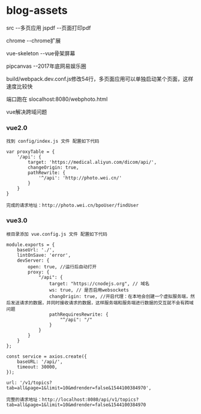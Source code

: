 ﻿# blog-assets


src             --多页应用
	jspdf           --页面打印pdf

chrome          --chrome扩展

vue-skeleton    --vue骨架屏幕

pipcanvas     --2017年底网易娱乐圈

build/webpack.dev.conf.js修改54行，多页面应用可以单独启动某个页面，这样速度比较快

端口跑在 slocalhost:8080/webphoto.html

vue解决跨域问题

### vue2.0
    找到 config/index.js 文件 配置如下代码

```
var proxyTable = {
    '/api': {
        target: 'https://medical.aliyun.com/dicom/api/',
        changeOrigin: true,
        pathRewrite: {
            '^/api': 'http://photo.wei.cn/'
        }
    }
}

完成的请求地址：http://photo.wei.cn/bpoUser/findUser

```

### vue3.0
    根目录添加 vue.config.js 文件 配置如下代码

```
module.exports = {
    baseUrl: './',
    lintOnSave: 'error',
    devServer: {
        open: true, //运行后自动打开
        proxy: {
            "/api": {
                target: "https://cnodejs.org", // 域名
                ws: true, // 是否启用websockets
                changOrigin: true, //开启代理：在本地会创建一个虚拟服务端，然后发送请求的数据，并同时接收请求的数据，这样服务端和服务端进行数据的交互就不会有跨域问题
                pathRequiresRewrite: {
                    "^/api": "/"
                }
            }
        }
    }
};

const service = axios.create({
    baseURL: '/api/',
    timeout: 30000,
});

url: '/v1/topics?tab=all&page=1&limit=10&mdrender=false&1544100384970',

完整的请求地址：http://localhost:8080/api/v1/topics?tab=all&page=1&limit=10&mdrender=false&1544100384970

```



